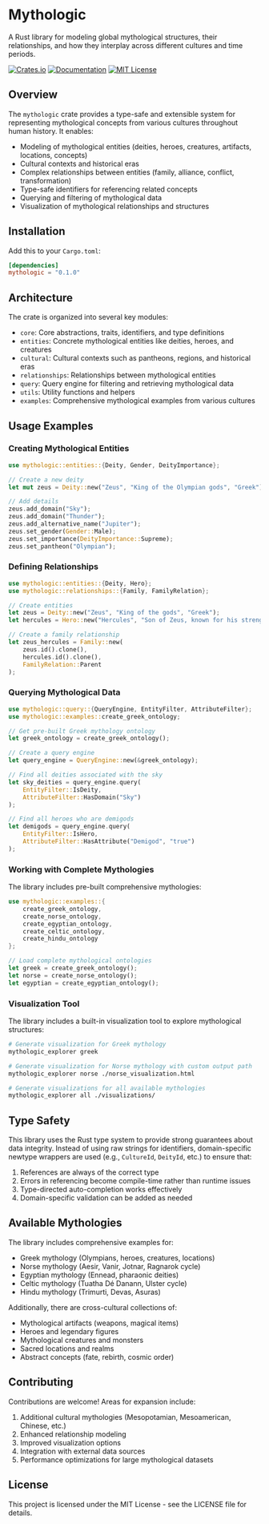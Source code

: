 # Mythologic

A Rust library for modeling global mythological structures, their relationships, and how they interplay across different cultures and time periods.

[![Crates.io](https://img.shields.io/crates/v/mythologic.svg)](https://crates.io/crates/mythologic)
[![Documentation](https://docs.rs/mythologic/badge.svg)](https://docs.rs/mythologic)
[![MIT License](https://img.shields.io/badge/license-MIT-blue.svg)](LICENSE)

## Overview

The `mythologic` crate provides a type-safe and extensible system for representing mythological concepts from various cultures throughout human history. It enables:

- Modeling of mythological entities (deities, heroes, creatures, artifacts, locations, concepts)
- Cultural contexts and historical eras
- Complex relationships between entities (family, alliance, conflict, transformation)
- Type-safe identifiers for referencing related concepts
- Querying and filtering of mythological data
- Visualization of mythological relationships and structures

## Installation

Add this to your `Cargo.toml`:

```toml
[dependencies]
mythologic = "0.1.0"
```

## Architecture

The crate is organized into several key modules:

- `core`: Core abstractions, traits, identifiers, and type definitions
- `entities`: Concrete mythological entities like deities, heroes, and creatures
- `cultural`: Cultural contexts such as pantheons, regions, and historical eras
- `relationships`: Relationships between mythological entities
- `query`: Query engine for filtering and retrieving mythological data
- `utils`: Utility functions and helpers
- `examples`: Comprehensive mythological examples from various cultures

## Usage Examples

### Creating Mythological Entities

```rust
use mythologic::entities::{Deity, Gender, DeityImportance};

// Create a new deity
let mut zeus = Deity::new("Zeus", "King of the Olympian gods", "Greek");

// Add details
zeus.add_domain("Sky");
zeus.add_domain("Thunder");
zeus.add_alternative_name("Jupiter");
zeus.set_gender(Gender::Male);
zeus.set_importance(DeityImportance::Supreme);
zeus.set_pantheon("Olympian");
```

### Defining Relationships

```rust
use mythologic::entities::{Deity, Hero};
use mythologic::relationships::{Family, FamilyRelation};

// Create entities
let zeus = Deity::new("Zeus", "King of the gods", "Greek");
let hercules = Hero::new("Hercules", "Son of Zeus, known for his strength", "Greek");

// Create a family relationship
let zeus_hercules = Family::new(
    zeus.id().clone(),
    hercules.id().clone(),
    FamilyRelation::Parent
);
```

### Querying Mythological Data

```rust
use mythologic::query::{QueryEngine, EntityFilter, AttributeFilter};
use mythologic::examples::create_greek_ontology;

// Get pre-built Greek mythology ontology
let greek_ontology = create_greek_ontology();

// Create a query engine
let query_engine = QueryEngine::new(&greek_ontology);

// Find all deities associated with the sky
let sky_deities = query_engine.query(
    EntityFilter::IsDeity,
    AttributeFilter::HasDomain("Sky")
);

// Find all heroes who are demigods
let demigods = query_engine.query(
    EntityFilter::IsHero,
    AttributeFilter::HasAttribute("Demigod", "true")
);
```

### Working with Complete Mythologies

The library includes pre-built comprehensive mythologies:

```rust
use mythologic::examples::{
    create_greek_ontology,
    create_norse_ontology,
    create_egyptian_ontology,
    create_celtic_ontology,
    create_hindu_ontology
};

// Load complete mythological ontologies
let greek = create_greek_ontology();
let norse = create_norse_ontology();
let egyptian = create_egyptian_ontology();
```

### Visualization Tool

The library includes a built-in visualization tool to explore mythological structures:

```bash
# Generate visualization for Greek mythology
mythologic_explorer greek

# Generate visualization for Norse mythology with custom output path
mythologic_explorer norse ./norse_visualization.html

# Generate visualizations for all available mythologies
mythologic_explorer all ./visualizations/
```

## Type Safety

This library uses the Rust type system to provide strong guarantees about data integrity. Instead of using raw strings for identifiers, domain-specific newtype wrappers are used (e.g., `CultureId`, `DeityId`, etc.) to ensure that:

1. References are always of the correct type
2. Errors in referencing become compile-time rather than runtime issues
3. Type-directed auto-completion works effectively
4. Domain-specific validation can be added as needed

## Available Mythologies

The library includes comprehensive examples for:

- Greek mythology (Olympians, heroes, creatures, locations)
- Norse mythology (Aesir, Vanir, Jotnar, Ragnarok cycle)
- Egyptian mythology (Ennead, pharaonic deities)
- Celtic mythology (Tuatha Dé Danann, Ulster cycle)
- Hindu mythology (Trimurti, Devas, Asuras)

Additionally, there are cross-cultural collections of:
- Mythological artifacts (weapons, magical items)
- Heroes and legendary figures
- Mythological creatures and monsters
- Sacred locations and realms
- Abstract concepts (fate, rebirth, cosmic order)

## Contributing

Contributions are welcome! Areas for expansion include:

1. Additional cultural mythologies (Mesopotamian, Mesoamerican, Chinese, etc.)
2. Enhanced relationship modeling
3. Improved visualization options
4. Integration with external data sources
5. Performance optimizations for large mythological datasets

## License

This project is licensed under the MIT License - see the LICENSE file for details.
